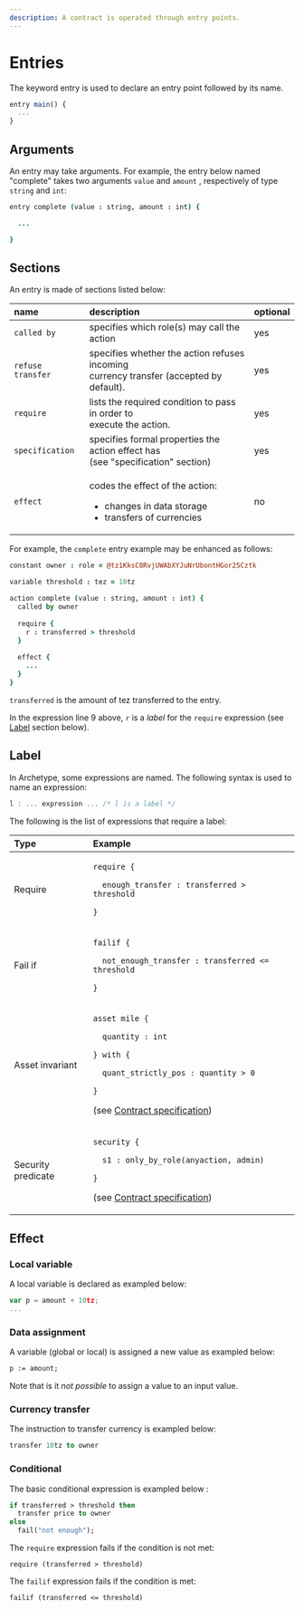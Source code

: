 ```yaml
---
description: A contract is operated through entry points.
---
```


# Entries

The keyword entry is used to declare an entry point followed by its name.

```javascript
entry main() {
  ...
}
```

## Arguments

An entry may take arguments. For example, the entry below named "complete" takes two arguments `value` and `amount` , respectively of type `string` and `int`:

```coffeescript
entry complete (value : string, amount : int) {

  ...  

}
```

## Sections

An entry is made of sections listed below:

<table>
  <thead>
    <tr>
      <th style="text-align:left">name</th>
      <th style="text-align:left">description</th>
      <th style="text-align:left">optional</th>
    </tr>
  </thead>
  <tbody>
    <tr>
      <td style="text-align:left"><code>called by</code>
      </td>
      <td style="text-align:left">specifies which role(s) may call the action</td>
      <td style="text-align:left">yes</td>
    </tr>
    <tr>
      <td style="text-align:left"><code>refuse transfer</code>
      </td>
      <td style="text-align:left">specifies whether the action refuses incoming
        <br />currency transfer (accepted by default).</td>
      <td style="text-align:left">yes</td>
    </tr>
    <tr>
      <td style="text-align:left"><code>require</code>
      </td>
      <td style="text-align:left">lists the required condition to pass in order to
        <br />execute the action.</td>
      <td style="text-align:left">yes</td>
    </tr>
    <tr>
      <td style="text-align:left"><code>specification</code>
      </td>
      <td style="text-align:left">specifies formal properties the action effect has
        <br />(see &quot;specification&quot; section)</td>
      <td style="text-align:left">yes</td>
    </tr>
    <tr>
      <td style="text-align:left"><code>effect</code>
      </td>
      <td style="text-align:left">
        <p>codes the effect of the action:</p>
        <ul>
          <li>changes in data storage</li>
          <li>transfers of currencies</li>
        </ul>
      </td>
      <td style="text-align:left">no</td>
    </tr>
  </tbody>
</table>

For example, the `complete` entry example may be enhanced as follows:

```coffeescript
constant owner : role = @tz1KksC8RvjUWAbXYJuNrUbontHGor25Cztk

variable threshold : tez = 10tz

action complete (value : string, amount : int) {
  called by owner
  
  require {
    r : transferred > threshold
  }
  
  effect {
    ... 
  }
}
```

`transferred` is the amount of tez transferred to the entry.

In the expression line 9 above, `r` is a _label_ for the `require` expression \(see [Label](action.md#label) section below\).

## Label

In Archetype, some expressions are named. The following syntax is used to name an expression:

```cpp
l : ... expression ... /* l is a label */
```

The following is the list of expressions that require a label:

<table>
  <thead>
    <tr>
      <th style="text-align:left">Type</th>
      <th style="text-align:left">Example</th>
    </tr>
  </thead>
  <tbody>
    <tr>
      <td style="text-align:left">Require</td>
      <td style="text-align:left">
        <p><code>require {</code>
        </p>
        <p><code>  enough_transfer : transferred &gt; threshold</code>
        </p>
        <p><code>}</code>
        </p>
      </td>
    </tr>
    <tr>
      <td style="text-align:left">Fail if</td>
      <td style="text-align:left">
        <p><code>failif {</code>
        </p>
        <p><code>  not_enough_transfer : transferred &lt;= threshold</code>
        </p>
        <p><code>}</code>
        </p>
      </td>
    </tr>
    <tr>
      <td style="text-align:left">Asset invariant</td>
      <td style="text-align:left">
        <p><code>asset mile {</code>
        </p>
        <p><code>  quantity : int</code>
        </p>
        <p><code>} with {</code>
        </p>
        <p><code>  quant_strictly_pos : quantity &gt; 0</code>
        </p>
        <p><code>}</code>
        </p>
        <p>(see <a href="contract-specification.md">Contract specification</a>)</p>
      </td>
    </tr>
    <tr>
      <td style="text-align:left">Security predicate</td>
      <td style="text-align:left">
        <p><code>security {</code>
        </p>
        <p><code>  s1 : only_by_role(anyaction, admin)</code>
        </p>
        <p><code>}</code>
        </p>
        <p>(see <a href="contract-specification.md">Contract specification</a>)</p>
      </td>
    </tr>
  </tbody>
</table>

## Effect

### Local variable 

A local variable is declared as exampled below:

```javascript
var p = amount + 10tz;
...
```

### Data assignment

A variable \(global or local\) is assigned a new value as exampled below:

```ocaml
p := amount;
```

Note that is it _not possible_ to assign a value to an input value.

### Currency transfer

The instruction to transfer currency is exampled below:

```ocaml
transfer 10tz to owner
```

### Conditional

The basic conditional expression is exampled below :

```ocaml
if transferred > threshold then
  transfer price to owner
else
  fail("not enough");
```

The `require` expression fails if the condition is not met:

```text
require (transferred > threshold)
```

The `failif` expression fails if the condition is met:

```text
failif (transferred <= threshold)
```


